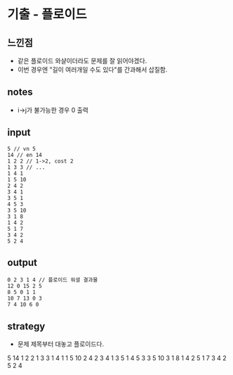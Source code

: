 # 기출 - 플로이드

## 느낀점
* 같은 플로이드 와샬이더라도 문제를 잘 읽어야겠다.
* 이번 경우엔 "길이 여러개일 수도 있다"를 간과해서 삽질함.

## notes
* i->j가 불가능한 경우 0 출력

## input
```
5 // vn 5
14 // en 14
1 2 2 // 1->2, cost 2
1 3 3 // ...
1 4 1
1 5 10
2 4 2
3 4 1
3 5 1
4 5 3
3 5 10
3 1 8
1 4 2
5 1 7
3 4 2
5 2 4
```

## output
```
0 2 3 1 4 // 플로이드 워셜 결과물
12 0 15 2 5
8 5 0 1 1
10 7 13 0 3
7 4 10 6 0
```

## strategy
* 문제 제목부터 대놓고 플로이드다.


5
14
1 2 2
1 3 3
1 4 1
1 5 10
2 4 2
3 4 1
3 5 1
4 5 3
3 5 10
3 1 8
1 4 2
5 1 7
3 4 2
5 2 4